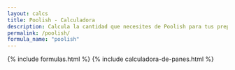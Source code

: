 ```yaml
---
layout: calcs
title: Poolish - Calculadora
description: Calcula la cantidad que necesites de Poolish para tus preparaciones.
permalink: /poolish/
formula_name: "poolish"
---
```


{% include formulas.html %}
{% include calculadora-de-panes.html %}